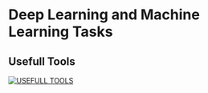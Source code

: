 # Deep Learning and Machine Learning Tasks

## Usefull Tools
[![USEFULL TOOLS](https://skillicons.dev/icons?i=python,tensorflow,vscode)](https://skillicons.dev)
